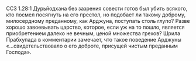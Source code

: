 ССЗ 1.28:1	Дурьйодхана без зазрения совести готов был убить всякого, кто посмел посягнуть на его престол, но подобает ли такому доброму, милосердному преданному, как Арджуна, поступать столь глупо? Разве хорошо завоевывать царство, которое, если уж на то пошло, является приобретением далеко не вечным, ценой множества грехов? Шрила Прабхупада в комментарии замечает, что такое поведение Арджуны «...свидетельствовало о его доброте, присущей чистым преданным Господа».